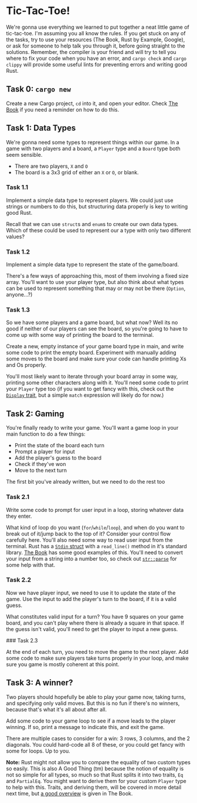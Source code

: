 # Tic-Tac-Toe!

We're gonna use everything we learned to put together a neat little game of tic-tac-toe. I'm assuming you all know the rules. If you get stuck on any of the tasks, try to use your resources (The Book, Rust by Example, Google), or ask for someone to help talk you through it, before going straight to the solutions. Remember, the compiler is your friend and will try to tell you where to fix your code when you have an error, and `cargo check` and `cargo clippy` will provide some useful lints for preventing errors and writing good Rust.

## Task 0: `cargo new`

Create a new Cargo project, `cd` into it, and open your editor. Check [The Book](https://doc.rust-lang.org/book/ch01-03-hello-cargo.html) if you need a reminder on how to do this.

## Task 1: Data Types

We're gonna need some types to represent things within our game. In a game with two players and a board, a `Player` type and a `Board` type both seem sensible.

- There are two players, `X` and `O`
- The board is a 3x3 grid of either an `X` or `O`, or blank.

### Task 1.1

Implement a simple data type to represent players. We could just use strings or numbers to do this, but structuring data properly is key to writing good Rust.

Recall that we can use `struct`s and `enum`s to create our own data types. Which of these could be used to represent our a type with only two different values?

### Task 1.2

Implement a simple data type to represent the state of the game/board.

There's a few ways of approaching this, most of them involving a fixed size array. You'll want to use your player type, but also think about what types can be used to represent something that may or may not be there (`Option`, anyone...?)

### Task 1.3

So we have some players and a game board, but what now? Well its no good if neither of our players can see the board, so you're going to have to come up with some way of printing the board to the terminal.

Create a new, empty instance of your game board type in main, and write some code to print the empty board. Experiment with manually adding some moves to the board and make sure your code can handle printing Xs and Os properly.

You'll most likely want to iterate through your board array in some way, printing some other characters along with it. You'll need some code to print your `Player` type too (if you want to get fancy with this, check out the [`Display` trait](https://doc.rust-lang.org/rust-by-example/hello/print/print_display.html), but a simple `match` expression will likely do for now.)

## Task 2: Gaming

You're finally ready to write your game. You'll want a game loop in your main function to do a few things:

- Print the state of the board each turn
- Prompt a player for input
- Add the player's guess to the board
- Check if they've won
- Move to the next turn

The first bit you've already written, but we need to do the rest too

### Task 2.1

Write some code to prompt for user input in a loop, storing whatever data they enter.

What kind of loop do you want (`for`/`while`/`loop`), and when do you want to break out of it/jump back to the top of it? Consider your control flow carefully here. You'll also need some way to read user input from the terminal. Rust has a [`Stdin` struct](https://doc.rust-lang.org/std/io/fn.stdin.html) with a `read_line()` method in it's standard library. [The Book](https://doc.rust-lang.org/book/ch02-00-guessing-game-tutorial.html#processing-a-guess) has some good examples of this. You'll need to convert your input from a string into a number too, so check out [`str::parse`](https://doc.rust-lang.org/std/primitive.str.html#method.parse) for some help with that.

### Task 2.2

Now we have player input, we need to use it to update the state of the game. Use the input to add the player's turn to the board, if it is a valid guess.

What constitutes valid input for a turn? You have 9 squares on your game board, and you can't play where there is already a square in that space. If the guess isn't valid, you'll need to get the player to input a new guess.

### Task 2.3

At the end of each turn, you need to move the game to the next player. Add some code to make sure players take turns properly in your loop, and make sure you game is mostly coherent at this point.

## Task 3: A winner?

Two players should hopefully be able to play your game now, taking turns, and specifying only valid moves. But this is no fun if there's no winners, because that's what it's all about after all.

Add some code to your game loop to see if a move leads to the player winning. If so, print a message to indicate this, and exit the game.

There are multiple cases to consider for a win: 3 rows, 3 columns, and the 2 diagonals. You could hard-code all 8 of these, or you could get fancy with some for loops. Up to you.

**Note:** Rust might not allow you to compare the equality of two custom types so easily. This is also A Good Thing (tm) because the notion of equality is not so simple for all types, so much so that Rust splits it into two traits, `Eq` and `PartialEq`. You might want to derive them for your custom `Player` type to help with this. Traits, and deriving them, will be covered in more detail next time, but [a good overview](https://doc.rust-lang.org/book/appendix-03-derivable-traits.html) is given in The Book.
